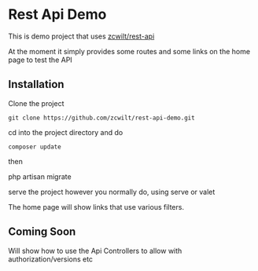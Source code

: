 # Rest Api Demo

This is demo project that uses [zcwilt/rest-api](https://github.com/zcwilt/rest-api)

At the moment it simply provides some routes and some links on the home page to test the API 


## Installation 

Clone the project 

``git clone https://github.com/zcwilt/rest-api-demo.git``

cd into the project directory and do 

``composer update``

then

php artisan migrate

serve the project however you normally do, using serve or valet

The home page will show links that use various filters.

## Coming Soon

Will show how to use the Api Controllers to allow with authorization/versions etc



